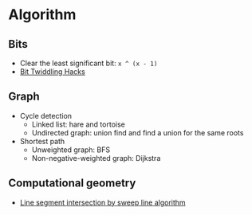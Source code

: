 # Algorithm

## Bits

- Clear the least significant bit: `x ^ (x - 1)`
- [Bit Twiddling Hacks](http://graphics.stanford.edu/~seander/bithacks.html)

## Graph

- Cycle detection
  - Linked list: hare and tortoise
  - Undirected graph: union find and find a union for the same roots
- Shortest path
  - Unweighted graph: BFS
  - Non-negative-weighted graph: Dijkstra

## Computational geometry

- [Line segment intersection by sweep line algorithm](http://page.mi.fu-berlin.de/panos/cg13/l03.pdf)

